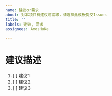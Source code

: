 ```yaml
---
name: 建议or需求
about: 对本项目有建议或需求，请选择此模板提交Issues
title: ''
labels: 建议, 需求
assignees: AmosHuKe

---
```


# 建议描述

1. [ ]  建议1
2. [ ]  建议2
3. [ ]  建议3

